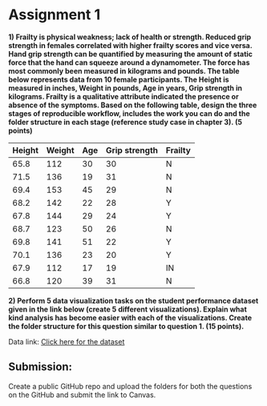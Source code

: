 <h1>Assignment 1</h1>

<b>1) Frailty is physical weakness; lack of health or strength. Reduced grip strength in females correlated with higher frailty scores and vice versa. Hand grip strength can be quantified by measuring the amount of static force that the hand can squeeze around a dynamometer. The force has most commonly been measured in kilograms and pounds. The table below represents data from 10 female participants. The Height is measured in inches, Weight in pounds, Age in years, Grip strength in kilograms. Frailty is a qualitative attribute indicated the presence or absence of the symptoms. Based on the following table, design the three stages of reproducible workflow, includes the work you can do and the folder structure in each stage (reference study case in chapter 3). (5 points)</b>

<table>
  <thead>
    <tr>
      <th>Height</th>
      <th>Weight</th>
      <th>Age</th>
      <th>Grip strength</th>
      <th>Frailty</th>
    </tr>
  </thead>
  <tbody>
    <tr>
      <td>65.8</td>
      <td>112</td>
      <td>30</td>
      <td>30</td>
      <td>N</td>
    </tr>
    <tr>
      <td>71.5</td>
      <td>136</td>
      <td>19</td>
      <td>31</td>
      <td>N</td>
    </tr>
    <tr>
      <td>69.4</td>
      <td>153</td>
      <td>45</td>
      <td>29</td>
      <td>N</td>
    </tr>
    <tr>
      <td>68.2</td>
      <td>142</td>
      <td>22</td>
      <td>28</td>
      <td>Y</td>
    </tr>
    <tr>
      <td>67.8</td>
      <td>144</td>
      <td>29</td>
      <td>24</td>
      <td>Y</td>
    </tr>
    <tr>
      <td>68.7</td>
      <td>123</td>
      <td>50</td>
      <td>26</td>
      <td>N</td>
    </tr>
    <tr>
      <td>69.8</td>
      <td>141</td>
      <td>51</td>
      <td>22</td>
      <td>Y</td>
    </tr>
    <tr>
      <td>70.1</td>
      <td>136</td>
      <td>23</td>
      <td>20</td>
      <td>Y</td>
    </tr>
    <tr>
      <td>67.9</td>
      <td>112</td>
      <td>17</td>
      <td>19</td>
      <td>IN</td>
    </tr>
    <tr>
      <td>66.8</td>
      <td>120</td>
      <td>39</td>
      <td>31</td>
      <td>N</td>
    </tr>
  </tbody>
</table>

<b>2) Perform 5 data visualization tasks on the student performance dataset given in the link below (create 5 different visualizations). Explain what kind analysis has become easier with each of the visualizations. Create the folder structure for this question similar to question 1. (15 points).</b>

<p>Data link: <a href="https://app.box.com/s/ji910ez3ycw137rw07xnhielxey7ww41">Click here for the dataset</a>

<h2>Submission:</h2>

<p>Create a public GitHub repo and upload the folders for both the questions on the GitHub and submit the link to Canvas.</p>

